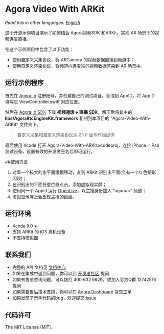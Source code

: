 # Agora Video With ARKit

*Read this in other languages: [English](README.md)*

这个开源示例项目演示了如何结合 Agora视频SDK 和ARKit，实现 AR 场景下的视频连麦直播。

在这个示例项目中包含了以下功能：

- 使用自定义采集协议，将 ARCamera 的视频数据直播到频道中；
- 使用自定义渲染协议，将频道内连麦端的视频数据渲染到 AR 场景中。

## 运行示例程序
首先在 [Agora.io](https://dashboard.agora.io/cn/signup/) 注册账号，并创建自己的测试项目，获取到 AppID。将 AppID 填写进 ViewController.swift 对应位置。

然后在 [Agora.io SDK](https://docs.agora.io/cn/Agora%20Platform/downloads) 下载 **视频通话 + 直播 SDK**，解压后将其中的 **libs/AgoraRtcEngineKit.framework** 复制到本项目的 "Agora-Video-With-ARKit" 文件夹下。

> 自定义采集和自定义渲染协议从 2.1.0 版本开始提供

最后使用 Xcode 打开 Agora-Video-With-ARKit.xcodeproj，连接 iPhone／iPad 测试设备，设置有效的开发者签名后即可运行。

##使用方法
1. 对着一个较大的水平面缓慢移动，直到 ARKit 识别出平面(会有一个红色矩形闪现)；
2. 在识别出的平面任意位置点击，添加虚拟现实屏；
3. 使用同一个 AppId 运行 [OpenLive](https://github.com/AgoraIO/OpenLive-iOS)，以主播身份加入 "agoraar" 频道；
4. 虚拟显示屏上会出现主播的画面。

## 运行环境
* Xcode 9.0 +
* 支持 ARKit 的 iOS 真机设备
* 不支持模拟器

## 联系我们

- 完整的 API 文档见 [文档中心](https://docs.agora.io/cn/)
- 如果在集成中遇到问题，你可以到 [开发者社区](https://dev.agora.io/cn/) 提问
- 如果有售前咨询问题，可以拨打 400 632 6626，或加入官方Q群 12742516 提问
- 如果需要售后技术支持，你可以在 [Agora Dashboard](https://dashboard.agora.io) 提交工单
- 如果发现了示例代码的bug，欢迎提交 [issue](https://github.com/AgoraIO/Agora-Video-With-ARKit/issues)

## 代码许可

The MIT License (MIT).
